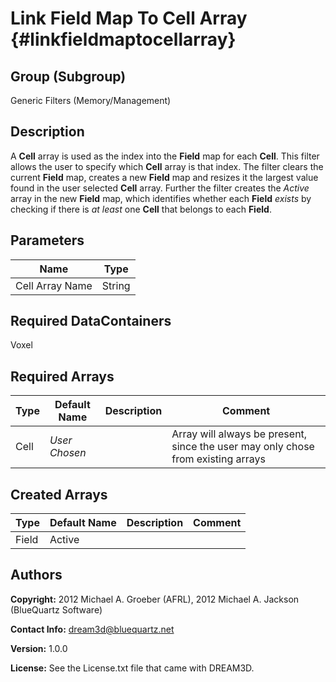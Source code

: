 Link Field Map To Cell Array {#linkfieldmaptocellarray}
==============================

## Group (Subgroup) ##
Generic Filters (Memory/Management)

## Description ##
A **Cell** array is used as the index into the **Field** map for each **Cell**.  This filter allows the user to specify which **Cell** array is that index.  The filter clears the current **Field** map, creates a new **Field** map and resizes it the largest value found in the user selected **Cell** array.  Further the filter creates the *Active* array in the new **Field** map, which identifies whether each **Field** *exists* by checking if there is *at least* one **Cell** that belongs to each **Field**. 

## Parameters ##
| Name | Type |
|------|------|
| Cell Array Name | String |

## Required DataContainers ##
Voxel

## Required Arrays ##

| Type | Default Name | Description | Comment |
|------|--------------|-------------|---------|
| Cell | *User Chosen* |  | Array will always be present, since the user may only chose from existing arrays |


## Created Arrays ##

| Type | Default Name | Description | Comment |
|------|--------------|-------------|---------|
| Field | Active | | |





## Authors ##

**Copyright:** 2012 Michael A. Groeber (AFRL), 2012 Michael A. Jackson (BlueQuartz Software)

**Contact Info:** dream3d@bluequartz.net

**Version:** 1.0.0

**License:**  See the License.txt file that came with DREAM3D.



